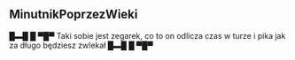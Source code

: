 ## MinutnikPoprzezWieki
█▬█ █ ▀█▀  Taki sobie jest zegarek, co to on odlicza czas w turze i pika jak za długo będziesz zwlekał █▬█ █ ▀█▀
